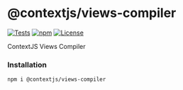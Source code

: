 # @contextjs/views-compiler

[![Tests](https://github.com/contextjs/context/actions/workflows/tests.yaml/badge.svg?branch=main)](https://github.com/contextjs/context/actions/workflows/tests.yaml)
[![npm](https://badgen.net/npm/v/@contextjs/views-compiler?cache=300)](https://www.npmjs.com/package/@contextjs/views-compiler)
[![License](https://badgen.net/static/license/MIT)](https://github.com/contextjs/context/blob/main/LICENSE)

ContextJS Views Compiler

### Installation

```
npm i @contextjs/views-compiler
```
